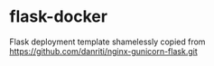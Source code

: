 # flask-docker
Flask deployment template shamelessly copied from https://github.com/danriti/nginx-gunicorn-flask.git

